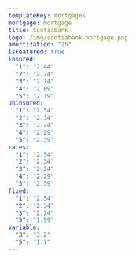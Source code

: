 ```yaml
---
templateKey: mortgages
mortgage: mortgage
title: Scotiabank
logo: /img/scotiabank-mortgage.png
amortization: "25"
isFeatured: true
insured:
  "1": "2.44"
  "2": "2.24"
  "3": "2.14"
  "4": "2.09"
  "5": "2.19"
uninsured:
  "1": "2.54"
  "2": "2.34"
  "3": "2.24"
  "4": "2.29"
  "5": "2.39"
rates:
  "1": "2.54"
  "2": "2.34"
  "3": "2.24"
  "4": "2.29"
  "5": "2.39"
fixed:
  "1": "2.54"
  "2": "2.34"
  "3": "2.24"
  "5": "1.99"
variable:
  "3": "3.2"
  "5": "1.7"
---
```

